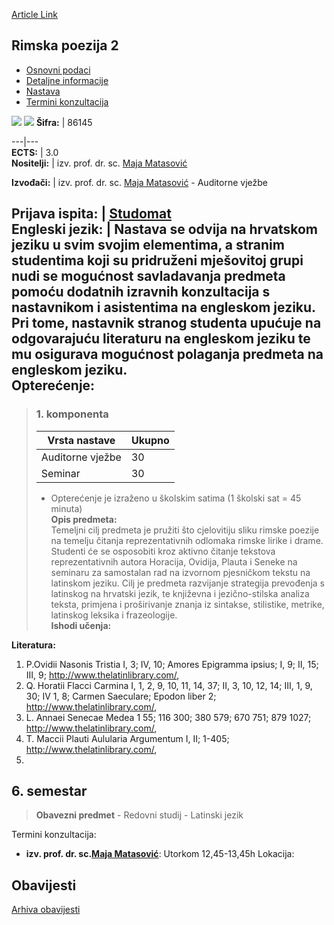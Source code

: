 [Article Link](https://www.fhs.hr/predmet/rimpoe2)

## Rimska poezija 2
  * [Osnovni podaci](https://www.fhs.hr/predmet/rimpoe2#v1id-904868_470074_1_0 "Osnovni podaci")
  * [Detaljne informacije](https://www.fhs.hr/predmet/rimpoe2#v1id-904868_470074_1_1 "Detaljne informacije")
  * [Nastava](https://www.fhs.hr/predmet/rimpoe2#v1id-904868_470074_1_2 "Nastava")
  * [Termini konzultacija](https://www.fhs.hr/predmet/rimpoe2#v1id-904868_470074_1_3 "Termini konzultacija")


[![](https://www.fhs.hr/img/flags/gif/hr.gif)](https://www.fhs.hr/predmet/rimpoe2) [![](https://www.fhs.hr/img/flags/gif/gb.gif)](https://www.fhs.hr/en/course/rompoe2)
**Šifra:** |  86145  
  
---|---  
**ECTS:** |  3.0   
**Nositelji:** |  izv. prof. dr. sc. [Maja Matasović](https://www.fhs.hr/djelatnik/maja.matasovic)   
  
**Izvođači:** |  izv. prof. dr. sc. [Maja Matasović](https://www.fhs.hr/djelatnik/maja.matasovic) - Auditorne vježbe  
  
**Prijava ispita:** |  [Studomat](http://www.isvu.hr/studomat)  
**Engleski jezik:** |  Nastava se odvija na hrvatskom jeziku u svim svojim elementima, a stranim studentima koji su pridruženi mješovitoj grupi nudi se mogućnost savladavanja predmeta pomoću dodatnih izravnih konzultacija s nastavnikom i asistentima na engleskom jeziku. Pri tome, nastavnik stranog studenta upućuje na odgovarajuću literaturu na engleskom jeziku te mu osigurava mogućnost polaganja predmeta na engleskom jeziku.   
**Opterećenje:**  
---  
> ### 1. komponenta
> | Vrsta nastave | Ukupno  
> ---|---  
> Auditorne vježbe | 30  
> Seminar | 30  
> * Opterećenje je izraženo u školskim satima (1 školski sat = 45 minuta)   
**Opis predmeta:**  
> Temeljni cilj predmeta je pružiti što cjelovitiju sliku rimske poezije na temelju čitanja reprezentativnih odlomaka rimske lirike i drame. Studenti će se osposobiti kroz aktivno čitanje tekstova reprezentativnih autora Horacija, Ovidija, Plauta i Seneke na seminaru za samostalan rad na izvornom pjesničkom tekstu na latinskom jeziku. Cilj je predmeta razvijanje strategija prevođenja s latinskog na hrvatski jezik, te književna i jezično-stilska analiza teksta, primjena i proširivanje znanja iz sintakse, stilistike, metrike, latinskog leksika i frazeologije.  
**Ishodi učenja:**  

  
**Literatura:**  
  1. P.Ovidii Nasonis Tristia I, 3; IV, 10; Amores Epigramma ipsius; I, 9; II, 15; III, 9; http://www.thelatinlibrary.com/, 
  2. Q. Horatii Flacci Carmina I, 1, 2, 9, 10, 11, 14, 37; II, 3, 10, 12, 14; III, 1, 9, 30; IV 1, 8; Carmen Saeculare; Epodon liber 2; http://www.thelatinlibrary.com/, 
  3. L. Annaei Senecae Medea 1 55; 116 300; 380 579; 670 751; 879 1027; http://www.thelatinlibrary.com/, 
  4. T. Maccii Plauti Aulularia Argumentum I, II; 1-405; http://www.thelatinlibrary.com/, 
  5. 
  
**6. semestar**  
---  
> **Obavezni predmet** - Redovni studij - Latinski jezik  
>   
Termini konzultacija: 
  * **izv. prof. dr. sc.[Maja Matasović](https://www.fhs.hr/djelatnik/maja.matasovic)**: 
Utorkom 12,45-13,45h
Lokacija: 


## Obavijesti
[Arhiva obavijesti](https://www.fhs.hr/predmet/rimpoe2?@=20owh#news_78539 "Arhiva obavijesti")
